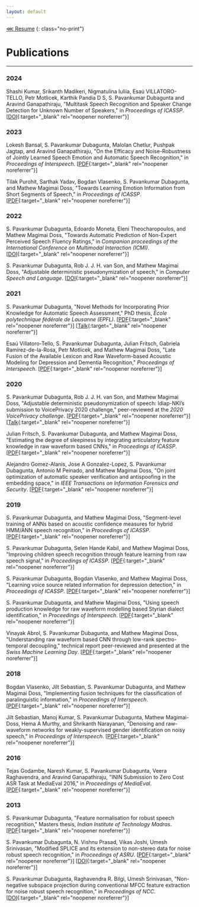 ```yaml
---
layout: default
---
```


[⋘ Resume](resume.html)
{: class="no-print"}

# Publications

---

### 2024

Shashi Kumar, Srikanth Madikeri, Nigmatulina Iuliia, Esaú VILLATORO-TELLO, Petr Motlicek, Karthik Pandia D S, S. Pavankumar Dubagunta and Aravind Ganapathiraju, "Multitask Speech Recognition and Speaker Change Detection for Unknown Number of Speakers,"  in _Proceedings of ICASSP_. [[DOI](https://doi.org/10.1109/icassp48485.2024.10446130){:target="_blank" rel="noopener noreferrer"}]

### 2023

Lokesh Bansal, S. Pavankumar Dubagunta, Malolan Chetlur, Pushpak Jagtap, and Aravind Ganapathiraju, "On the Efficacy and Noise-Robustness of Jointly Learned Speech Emotion and Automatic Speech Recognition," in _Proceedings of Interspeech_. [[PDF](https://www.isca-speech.org/archive/pdfs/interspeech_2023/bansal23_interspeech.pdf){:target="_blank" rel="noopener noreferrer"}]

Tilak Purohit, Sarthak Yadav, Bogdan Vlasenko, S. Pavankumar Dubagunta, and Mathew Magimai Doss, "Towards Learning Emotion Information from Short Segments of Speech," in _Proceedings of ICASSP_. [[PDF](https://publications.idiap.ch/attachments/papers/2023/Purohit_ICASSP_2023.pdf){:target="_blank" rel="noopener noreferrer"}]

### 2022

S. Pavankumar Dubagunta, Edoardo Moneta, Eleni Theocharopoulos, and Mathew Magimai Doss, "Towards Automatic Prediction of Non-Expert Perceived Speech Fluency Ratings," in _Companion proceedings of the International Conference on Multimodal Interaction (ICMI)_. [[DOI](https://dl.acm.org/doi/pdf/10.1145/3536220.3563689){:target="_blank" rel="noopener noreferrer"}]

S. Pavankumar Dubagunta, Rob J. J. H. van Son, and Mathew Magimai Doss, "Adjustable deterministic pseudonymization of speech," in _Computer Speech and Language_. [[DOI](https://doi.org/10.1016/j.csl.2021.101284){:target="_blank" rel="noopener noreferrer"}]

### 2021

S. Pavankumar Dubagunta, "Novel Methods for Incorporating Prior Knowledge for Automatic Speech Assessment," PhD thesis, _École polytechnique fédérale de Lausanne (EPFL)_. [[PDF](https://infoscience.epfl.ch/record/288398/files/EPFL_TH8793.pdf){:target="_blank" rel="noopener noreferrer"}] [[Talk](https://youtu.be/ADXyOBlnruc){:target="_blank" rel="noopener noreferrer"}]

Esaú Villatoro-Tello, S. Pavankumar Dubagunta, Julian Fritsch, Gabriela Ramírez-de-la-Rosa, Petr Motlicek, and Mathew Magimai Doss, "Late Fusion of the Available Lexicon and Raw Waveform-based Acoustic Modeling for Depression and Dementia Recognition," _Proceedings of Interspeech_. [[PDF](http://publications.idiap.ch/attachments/papers/2021/VILLATORO-TELLO_INTERSPEECH2021_2021.pdf){:target="_blank" rel="noopener noreferrer"}]

### 2020

S. Pavankumar Dubagunta, Rob J. J. H. van Son, and Mathew Magimai Doss, "Adjustable deterministic pseudonymization of speech: Idiap-NKI’s submission to VoicePrivacy 2020 challenge," peer-reviewed at the _2020 VoicePrivacy challenge_. [[PDF](https://www.voiceprivacychallenge.org/docs/Idiap-NKI.pdf){:target="_blank" rel="noopener noreferrer"}] [[Talk](https://youtu.be/uNeE6iNa9j0){:target="_blank" rel="noopener noreferrer"}]

Julian Fritsch, S. Pavankumar Dubagunta, and Mathew Magimai Doss, "Estimating the degree of sleepiness by integrating articulatory feature knowledge in raw waveform based CNNs," in _Proceedings of ICASSP_. [[PDF](http://publications.idiap.ch/downloads/papers/2020/Fritsch_ICASSP_2020.pdf){:target="_blank" rel="noopener noreferrer"}]

Alejandro Gomez-Alanis, Jose A Gonzalez-Lopez, S. Pavankumar Dubagunta, Antonio M Peinado, and Mathew Magimai Doss, "On joint optimization of automatic speaker verification and antispoofing in the embedding space," in _IEEE Transactions on Information Forensics and Security_. [[PDF](http://publications.idiap.ch/downloads/papers/2020/Gomez-Alanis_TIFS_2020.pdf){:target="_blank" rel="noopener noreferrer"}]

### 2019

S. Pavankumar Dubagunta, and Mathew Magimai Doss, "Segment-level training of ANNs based on acoustic confidence measures for hybrid HMM/ANN speech recognition," in _Proceedings of ICASSP_. [[PDF](http://publications.idiap.ch/downloads/papers/2019/Dubagunta_ICASSP_2019.pdf){:target="_blank" rel="noopener noreferrer"}]

S. Pavankumar Dubagunta, Selen Hande Kabil, and Mathew Magimai Doss, "Improving children speech recognition through feature learning from raw speech signal," in _Proceedings of ICASSP_. [[PDF](http://publications.idiap.ch/downloads/papers/2019/Dubagunta_ICASSP-3_2019.pdf){:target="_blank" rel="noopener noreferrer"}]

S. Pavankumar Dubagunta, Bogdan Vlasenko, and Mathew Magimai Doss, "Learning voice source related information for depression detection," in _Proceedings of ICASSP_. [[PDF](http://publications.idiap.ch/downloads/papers/2019/Dubagunta_ICASSP-2_2019.pdf){:target="_blank" rel="noopener noreferrer"}]

S. Pavankumar Dubagunta, and Mathew Magimai Doss, "Using speech production knowledge for raw waveform modelling based Styrian dialect identification," in _Proceedings of Interspeech_. [[PDF](http://publications.idiap.ch/downloads/papers/2019/Dubagunta_INTERSPEECH_2019.pdf){:target="_blank" rel="noopener noreferrer"}]

Vinayak Abrol, S. Pavankumar Dubagunta, and Mathew Magimai Doss, "Understanding raw waveform based CNN through low-rank spectro-temporal decoupling," technical report peer-reviewed and presented at the _Swiss Machine Learning Day_. [[PDF](http://publications.idiap.ch/downloads/reports/2019/Abrol_Idiap-RR-11-2019.pdf){:target="_blank" rel="noopener noreferrer"}]

### 2018

Bogdan Vlasenko, Jilt Sebastian, S. Pavankumar Dubagunta, and Mathew Magimai Doss, "Implementing fusion techniques for the classification of paralinguistic information," in _Proceedings of Interspeech_. [[PDF](http://publications.idiap.ch/downloads/papers/2018/Vlasenko_INTERSPEECH2018_2018.pdf){:target="_blank" rel="noopener noreferrer"}]

Jilt Sebastian, Manoj Kumar, S. Pavankumar Dubagunta, Mathew Magimai- Doss, Hema A Murthy, and Shrikanth Narayanan, "Denoising and raw-waveform networks for weakly-supervised gender identification on noisy speech," in _Proceedings of Interspeech_. [[PDF](http://publications.idiap.ch/downloads/papers/2018/Sebastian_IS2018_2018.pdf){:target="_blank" rel="noopener noreferrer"}]

### 2016

Tejas Godambe, Naresh Kumar, S. Pavankumar Dubagunta, Veera Raghavendra, and Aravind Ganapathiraju, "ININ Submission to Zero Cost ASR Task at MediaEval 2016," in _Proceedings of MediaEval_. [[PDF](http://slim-sig.irisa.fr/me16proc/MediaEval_2016_paper_31.pdf){:target="_blank" rel="noopener noreferrer"}]

### 2013

S. Pavankumar Dubagunta, "Feature normalisation for robust speech recognition," Masters thesis, _Indian Institute of Technology Madras_. [[PDF](https://arxiv.org/pdf/1507.04019.pdf){:target="_blank" rel="noopener noreferrer"}]

S. Pavankumar Dubagunta,  N. Vishnu Prasad, Vikas Joshi, Umesh Srinivasan, "Modified SPLICE and its extension to non-stereo data for noise robust speech recognition," in _Proceedings of ASRU_. [[PDF](https://arxiv.org/pdf/1307.4048.pdf){:target="_blank" rel="noopener noreferrer"}] [[DOI](https://doi.org/10.1109/ASRU.2013.6707725){:target="_blank" rel="noopener noreferrer"}]

S. Pavankumar Dubagunta, Raghavendra R. Bilgi, Umesh Srinivasan, "Non-negative subspace projection during conventional MFCC feature extraction for noise robust speech recognition," in _Proceedings of NCC_. [[DOI](https://doi.org/10.1109/NCC.2013.6487993){:target="_blank" rel="noopener noreferrer"}]
